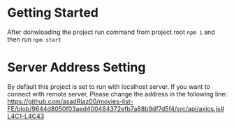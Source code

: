 # Getting Started 

After donwloading the project run command from project root
``` npm i ``` and then run ```npm start``` 

#  Server Address Setting

By default this project is set to run with localhost server. If you want to connect with remote server, Please change the address in the following line:
https://github.com/asadRiaz00/movies-list-FE/blob/9644d8050f03aed400484372efb7a88b9df7d5f4/src/api/axios.js#L4C1-L4C43

